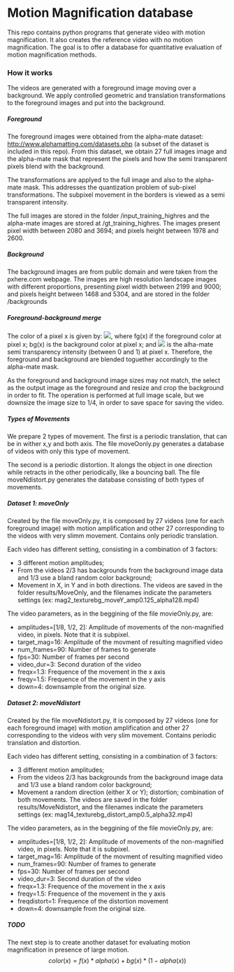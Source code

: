 # Motion Magnification database


This repo contains python programs that generate video with motion magnification. 
It also creates the reference video with no motion magnification. 
The goal is to offer a database for quantitative evaluation of motion magnification methods.

### How it works

The videos are generated with a foreground image moving over a background.
We apply controlled geometric and translation transformations to the foreground images and put into the background.

##### Foreground
The foreground images were obtained from the alpha-mate dataset: http://www.alphamatting.com/datasets.php (a subset of the dataset is included in this repo).
From this dataset, we obtain 27 full images image and the alpha-mate mask that represent the pixels and how the semi transparent pixels blend with the background.

The transformations are applyed to the full image and also to the alpha-mate mask.
This addresses the quantization problem of sub-pixel transformations. The subpixel movement in the borders is viewed as a semi transparent intensity.

The full images are stored in the folder /input_training_highres and the alpha-mate images are stored at /gt_training_highres. The images present pixel width between 2080 and 3694; and pixels height between 1978 and 2600.
##### Background
The background images are from public domain and were taken from the pxhere.com webpage.
The images are high resolution landscape images with different proportions, presenting pixel width between 2199 and 9000; and pixels height between 1468 and 5304, and are stored in the folder /backgrounds

##### Foreground-background merge
The color of a pixel x is given by:
<img src="https://render.githubusercontent.com/render/math?math=c(x)=fg(x)*\alpha(x)+bg(x)*(1-\alpha(x))">,
where fg(x) if the foreground color at pixel x;
bg(x) is the background color at pixel x;
and <img src="https://render.githubusercontent.com/render/math?math=alpha(x)"> is the alha-mate semi transparency intensity (between 0 and 1) at pixel x.
Therefore, the foreground and background are blended toguether accordingly to the alpha-mate mask.

As the foreground and background image sizes may not match, the select as the output image as the foreground and resize and crop the background in order to fit.
The operation is performed at full image scale, but we downsize the image size to 1/4, in order to save space for saving the video.

##### Types of Movements
We prepare 2 types of movement. The first is a periodic translation, that can be in wither x,y and both axis. The file moveOonly.py generates a database of videos with only this type of movement.

The second is a periodic distortion. It alongs the object in one direction while retracts in the other periodically, like a bouncing ball. The file moveNdistort.py generates the database consisting of both types of movements.

##### Dataset 1: moveOnly
Created by the file moveOnly.py, it is composed by 27 videos (one for each foreground image) with motion amplification and other 27 corresponding to the videos with very slimm movement. Contains only periodic translation.

Each video has different setting, consisting in a combination of 3 factors:
* 3 different motion amplitudes;
* From the videos 2/3 has backgrounds from the background image data and 1/3 use a bland random color background; 
* Movement in X, in Y and in both directions.
The videos are saved in the folder results/MoveOnly, and the filenames indicate the parameters settings (ex: mag2_texturebg_moveY_amp0.125_alpha128.mp4) 

The video parameters, as in the beggining of the file movieOnly.py, are:
* amplitudes=[1/8, 1/2, 2]: Amplitude of movements of the non-magnified video, in pixels. Note that it is subpixel.
* target_mag=16: Amplitude of the movment of resulting magnified video
* num_frames=90: Number of frames to generate
* fps=30: Number of frames per second
* video_dur=3: Second duration of the video
* freqx=1.3: Frequence of the movement in the x axis
* freqy=1.5: Frequence of the movement in the y axis
* down=4: downsample from the original size.


##### Dataset 2: moveNdistort
Created by the file moveNdistort.py, it is composed by 27 videos (one for each foreground image) with motion amplification and other 27 corresponding to the videos with very slim movement. Contains periodic translation and distortion.

Each video has different setting, consisting in a combination of 3 factors:
* 3 different motion amplitudes;
* From the videos 2/3 has backgrounds from the background image data and 1/3 use a bland random color background; 
* Movement a random direction (either X or Y); distortion; combination of both movements.
The videos are saved in the folder results/MoveNdistort, and the filenames indicate the parameters settings (ex: mag14_texturebg_distort_amp0.5_alpha32.mp4)

The video parameters, as in the beggining of the file movieOnly.py, are:
* amplitudes=[1/8, 1/2, 2]: Amplitude of movements of the non-magnified video, in pixels. Note that it is subpixel.
* target_mag=16: Amplitude of the movment of resulting magnified video
* num_frames=90: Number of frames to generate
* fps=30: Number of frames per second
* video_dur=3: Second duration of the video
* freqx=1.3: Frequence of the movement in the x axis
* freqy=1.5: Frequence of the movement in the y axis
* freqdistort=1: Frequence of the distortion movement
* down=4: downsample from the original size.

##### TODO
The next step is to create another dataset for evaluating motion magnification in presence of large motion.
$$color(x)=f(x)*alpha(x)+bg(x)*(1-alpha(x))$$



